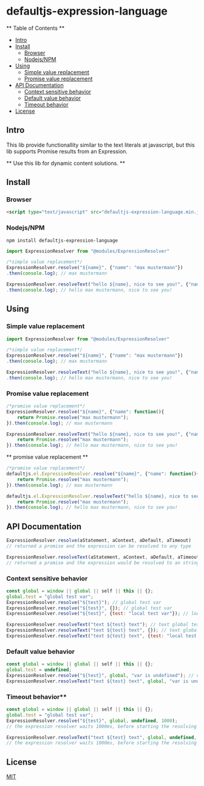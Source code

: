 # defaultjs-expression-language


** Table of Contents **

- [Intro](#intro)
- [Install](#install)
    - [Browser](#browser)
    - [Nodejs/NPM](#nodejs-npm)
- [Using](#using)
    - [Simple value replacement](#simple-value-replacement)
    - [Promise value replacement](#promise-value-replacement)  
- [API Documentation](#api-documentation)
    - [Context sensitive behavior](#context-sensitive-behavior)
    - [Default value behavior](#default-value-behavior)
    - [Timeout behavior](#timeout-behavior)  
- [License](#license)

## Intro

This lib provide functionallity similar to the text literals at javascript, but this lib supports Promise results from an Expression.

** Use this lib for dynamic content solutions. **

## Install

### Browser

```html
<script type="text/javascript" src="defaultjs-expression-language.min.js"></script>
```

### Nodejs/NPM

````
npm install defaultjs-expression-language

````

```javascript
import ExpressionResolver from "@modules/ExpressionResolver"

/*simple value replacement*/
ExpressionResolver.resolve("${name}", {"name": "max mustermann"})
.then(console.log); // max mustermann

ExpressionResolver.resolveText("hello ${name}, nice to see you!", {"name": "max mustermann"})
.then(console.log); // hello max mustermann, nice to see you!
```

## Using

### Simple value replacement

```javascript
import ExpressionResolver from "@modules/ExpressionResolver"

/*simple value replacement*/
ExpressionResolver.resolve("${name}", {"name": "max mustermann"})
.then(console.log); // max mustermann

ExpressionResolver.resolveText("hello ${name}, nice to see you!", {"name": "max mustermann"})
.then(console.log); // hello max mustermann, nice to see you!
```

### Promise value replacement 

```javascript
/*promise value replacement*/
ExpressionResolver.resolve("${name}", {"name": function(){
	return Promise.resolve("max mustermann");
}).then(console.log); // max mustermann

ExpressionResolver.resolveText("hello ${name}, nice to see you!", {"name": function(){
	return Promise.resolve("max mustermann");
}).then(console.log); // hello max mustermann, nice to see you!
```

** promise value replacement **

```javascript
/*promise value replacement*/
defaultjs.el.ExpressionResolver.resolve("${name}", {"name": function(){
	return Promise.resolve("max mustermann");
}).then(console.log); // max mustermann

defaultjs.el.ExpressionResolver.resolveText("hello ${name}, nice to see you!", {"name": function(){
	return Promise.resolve("max mustermann");
}).then(console.log); // hello max mustermann, nice to see you!
```

## API Documentation


```javascript
ExpressionResolver.resolve(aStatement, aContext, aDefault, aTimeout) 
// returned a promise and the expression can be resolved to any type 

ExpressionResolver.resolveText(aStatement, aContext, aDefault, aTimeout) 
// returned a promise and the expression would be resolved to an string 
```


### Context sensitive behavior

```javascript
const global = window || global || self || this || {};
global.test = "global test var";
ExpressionResolver.resolve("${test}"); // global test var
ExpressionResolver.resolve("${test}", {}); // global test var
ExpressionResolver.resolve("${test}", {test: "local test var"}); // local test var 

ExpressionResolver.resolveText("text ${test} text"); // text global test var text
ExpressionResolver.resolveText("text ${test} text", {}); // text global test var text
ExpressionResolver.resolveText("text ${test} text", {test: "local test var"}); // text local test var text 

```

### Default value behavior

```javascript
const global = window || global || self || this || {};
global.test = undefined;
ExpressionResolver.resolve("${test}", global, "var is undefined"); // var is undefined
ExpressionResolver.resolveText("text ${test} text", global, "var is undefined"); // text var is undefined text 

```

### Timeout behavior**

```javascript
const global = window || global || self || this || {};
global.test = "global test var";
ExpressionResolver.resolve("${test}", global, undefined, 1000); 
// the expression resolver waits 1000ms, before starting the resolving process   

ExpressionResolver.resolveText("text ${test} text", global, undefined, 1000); 
// the expression resolver waits 1000ms, before starting the resolving process
```


## License

[MIT](LICENSE) 
